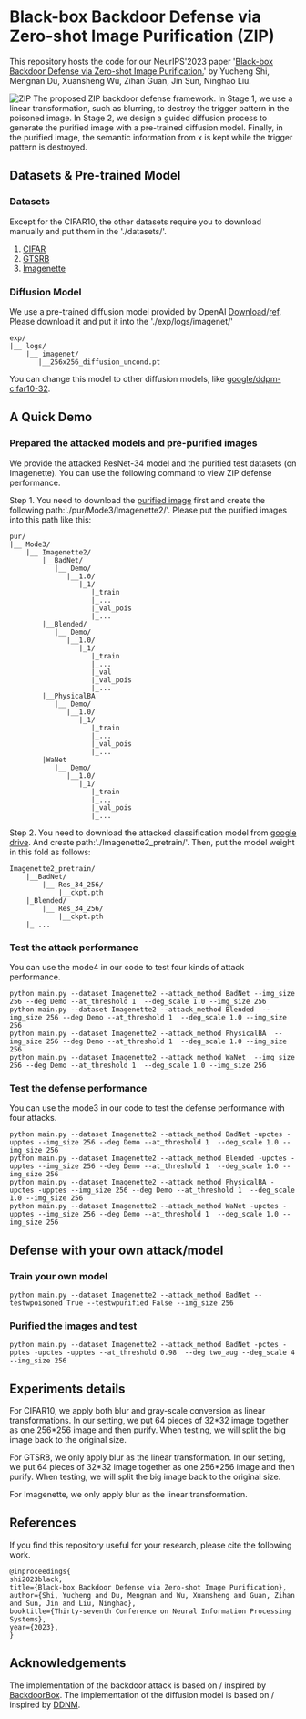 # Black-box Backdoor Defense via Zero-shot Image Purification (ZIP)
This repository hosts the code for our NeurIPS'2023 paper '[Black-box Backdoor Defense via Zero-shot Image Purification.](https://arxiv.org/abs/2303.12175)' by Yucheng Shi, Mengnan Du, Xuansheng Wu, Zihan Guan, Jin Sun, Ninghao Liu.

![ZIP](https://github.com/sycny/sycny.github.io/blob/main/images/ZIP.png)
The proposed ZIP backdoor defense framework. In Stage 1, we use a linear transformation, such as blurring, to destroy the trigger pattern in the poisoned image. In Stage 2, we design a guided diffusion process to generate the purified image with a pre-trained diffusion model. Finally, in the purified image, the semantic information from x is kept while the trigger pattern is destroyed.

## Datasets & Pre-trained Model
### Datasets

Except for the CIFAR10, the other datasets require you to download manually and put them in the './datasets/'.

1. [CIFAR](https://www.cs.toronto.edu/~kriz/cifar.html)
2. [GTSRB](https://benchmark.ini.rub.de/)
3. [Imagenette](https://s3.amazonaws.com/fast-ai-imageclas/imagenette2.tgz) 

### Diffusion Model
We use a pre-trained diffusion model provided by OpenAI [Download](https://openaipublic.blob.core.windows.net/diffusion/jul-2021/256x256_diffusion_uncond.pt)/[ref](https://github.com/openai/guided-diffusion). Please download it and put it into the './exp/logs/imagenet/'
```
exp/
|__ logs/
    |__ imagenet/
       |__256x256_diffusion_uncond.pt
```
You can change this model to other diffusion models, like [google/ddpm-cifar10-32](https://huggingface.co/google/ddpm-cifar10-32).
## A Quick Demo
### Prepared the attacked models and pre-purified images
We provide the attacked ResNet-34 model and the purified test datasets (on Imagenette). You can use the following command to view ZIP defense performance.

Step 1. You need to download the [purified image]() first and create the following path:'./pur/Mode3/Imagenette2/'. Please put the purified images into this path like this:
```
pur/
|__ Mode3/
    |__ Imagenette2/
        |__BadNet/
           |__ Demo/
              |__1.0/
                 |_1/
                    |_train
                    |_...
                    |_val_pois
                    |_...
        |__Blended/
           |__ Demo/
              |__1.0/
                 |_1/
                    |_train
                    |_...
                    |_val
                    |_val_pois
                    |_...
        |__PhysicalBA
           |__ Demo/
              |__1.0/
                 |_1/
                    |_train
                    |_...
                    |_val_pois
                    |_...
        |WaNet
           |__ Demo/
              |__1.0/
                 |_1/
                    |_train
                    |_...
                    |_val_pois
                    |_...        
```
Step 2. You need to download the attacked classification model from [google drive](). And create path:'./Imagenette2_pretrain/'. Then, put the model weight in this fold as follows:
```
Imagenette2_pretrain/
    |__BadNet/
        |__ Res_34_256/
            |__ckpt.pth
    |_Blended/
        |__ Res_34_256/
            |__ckpt.pth
    |_ ...
```

### Test the attack performance

You can use the mode4 in our code to test four kinds of attack performance.
```
python main.py --dataset Imagenette2 --attack_method BadNet --img_size 256 --deg Demo --at_threshold 1  --deg_scale 1.0 --img_size 256
python main.py --dataset Imagenette2 --attack_method Blended  --img_size 256 --deg Demo --at_threshold 1  --deg_scale 1.0 --img_size 256
python main.py --dataset Imagenette2 --attack_method PhysicalBA  --img_size 256 --deg Demo --at_threshold 1  --deg_scale 1.0 --img_size 256
python main.py --dataset Imagenette2 --attack_method WaNet  --img_size 256 --deg Demo --at_threshold 1  --deg_scale 1.0 --img_size 256
```

### Test the defense performance

You can use the mode3 in our code to test the defense performance with four attacks.
```
python main.py --dataset Imagenette2 --attack_method BadNet -upctes -upptes --img_size 256 --deg Demo --at_threshold 1  --deg_scale 1.0 --img_size 256
python main.py --dataset Imagenette2 --attack_method Blended -upctes -upptes --img_size 256 --deg Demo --at_threshold 1  --deg_scale 1.0 --img_size 256
python main.py --dataset Imagenette2 --attack_method PhysicalBA -upctes -upptes --img_size 256 --deg Demo --at_threshold 1  --deg_scale 1.0 --img_size 256
python main.py --dataset Imagenette2 --attack_method WaNet -upctes -upptes --img_size 256 --deg Demo --at_threshold 1  --deg_scale 1.0 --img_size 256
```
## Defense with your own attack/model
### Train your own model
```
python main.py --dataset Imagenette2 --attack_method BadNet --testwpoisoned True --testwpurified False --img_size 256
```
### Purified the images and test
```
python main.py --dataset Imagenette2 --attack_method BadNet -pctes -pptes -upctes -upptes --at_threshold 0.98  --deg two_aug --deg_scale 4 --img_size 256
```

## Experiments details

For CIFAR10, we apply both blur and gray-scale conversion as linear transformations. In our setting, we put 64 pieces of 32\*32 image together as one 256\*256 image and then purify. When testing, we will split the big image back to the original size. 

For GTSRB, we only apply blur as the linear transformation. In our setting, we put 64 pieces of 32\*32 image together as one 256\*256 image and then purify. When testing, we will split the big image back to the original size. 

For Imagenette, we only apply blur as the linear transformation. 

## References
If you find this repository useful for your research, please cite the following work.

```
@inproceedings{
shi2023black,
title={Black-box Backdoor Defense via Zero-shot Image Purification},
author={Shi, Yucheng and Du, Mengnan and Wu, Xuansheng and Guan, Zihan and Sun, Jin and Liu, Ninghao},
booktitle={Thirty-seventh Conference on Neural Information Processing Systems},
year={2023},
}
```

## Acknowledgements
The implementation  of the backdoor attack is based on / inspired by [BackdoorBox](https://github.com/THUYimingLi/BackdoorBox).
The implementation of the diffusion model is based on / inspired by [DDNM](https://github.com/wyhuai/DDNM).




